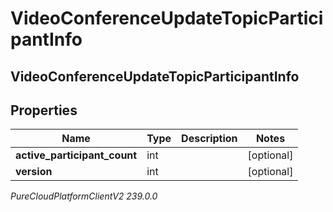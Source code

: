 # VideoConferenceUpdateTopicParticipantInfo

## VideoConferenceUpdateTopicParticipantInfo

## Properties

|Name | Type | Description | Notes|
|------------ | ------------- | ------------- | -------------|
| **active_participant_count** | int |  | [optional] |
| **version** | int |  | [optional] |



_PureCloudPlatformClientV2 239.0.0_
